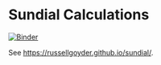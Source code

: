 # Sundial Calculations

[![Binder](https://mybinder.org/badge_logo.svg)](https://mybinder.org/v2/gh/russellgoyder/sundial/HEAD?labpath=sundial.ipynb)

See https://russellgoyder.github.io/sundial/.